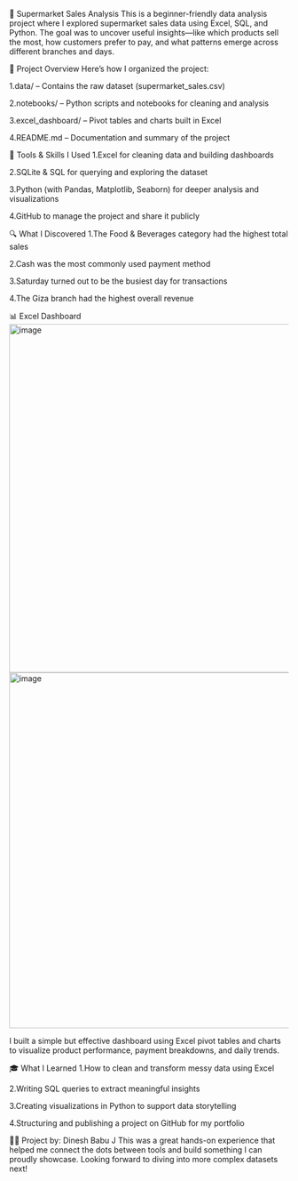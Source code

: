 🛒 Supermarket Sales Analysis
This is a beginner-friendly data analysis project where I explored supermarket sales data using Excel, SQL, and Python. The goal was to uncover useful insights—like which products sell the most, how customers prefer to pay, and what patterns emerge across different branches and days.

📁 Project Overview
Here’s how I organized the project:

1.data/ – Contains the raw dataset (supermarket_sales.csv)

2.notebooks/ – Python scripts and notebooks for cleaning and analysis

3.excel_dashboard/ – Pivot tables and charts built in Excel

4.README.md – Documentation and summary of the project

🧰 Tools & Skills I Used
1.Excel for cleaning data and building dashboards

2.SQLite & SQL for querying and exploring the dataset

3.Python (with Pandas, Matplotlib, Seaborn) for deeper analysis and visualizations

4.GitHub to manage the project and share it publicly

🔍 What I Discovered
1.The Food & Beverages category had the highest total sales

2.Cash was the most commonly used payment method

3.Saturday turned out to be the busiest day for transactions

4.The Giza branch had the highest overall revenue

📊 Excel Dashboard
<img width="1367" height="627" alt="image" src="https://github.com/user-attachments/assets/d414b2b6-f962-4681-b801-8e0f6d238e80" />
<img width="1158" height="640" alt="image" src="https://github.com/user-attachments/assets/6adf2ec4-6cc8-4c29-beec-a910b38040ae" />

 I built a simple but effective dashboard using Excel pivot tables and charts to visualize product performance, payment breakdowns, and daily trends.

🎓 What I Learned
1.How to clean and transform messy data using Excel

2.Writing SQL queries to extract meaningful insights

3.Creating visualizations in Python to support data storytelling

4.Structuring and publishing a project on GitHub for my portfolio

👨‍💻 Project by: Dinesh Babu J
This was a great hands-on experience that helped me connect the dots between tools and build something I can proudly showcase. Looking forward to diving into more complex datasets next!
